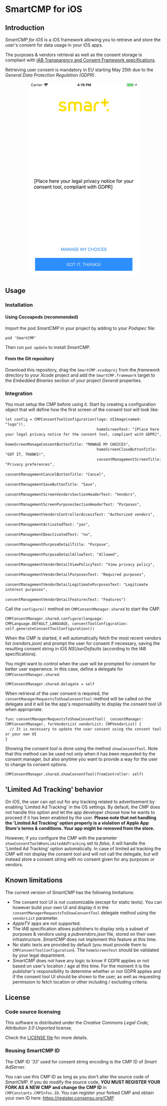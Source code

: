 # SmartCMP for iOS

## Introduction

_SmartCMP for iOS_ is a iOS framework allowing you to retrieve and store the user's consent for data usage in your iOS apps.

The purposes & vendors retrieval as well as the consent storage is compliant with [IAB Transparency and Consent Framework specifications](https://github.com/InteractiveAdvertisingBureau/GDPR-Transparency-and-Consent-Framework).

Retrieving user consent is mandatory in EU starting May 25th due to the _General Data Protection Regulation (GDPR)_.

<p align="center">
  <img src="images/ios-consent-tool.gif" alt="Consent tool on iOS"/>
</p>

## Usage

### Installation

#### Using Cocoapods (recommended)

Import the pod _SmartCMP_ in your project by adding to your _Podspec_ file:

    pod 'SmartCMP'

Then run ```pod update``` to install _SmartCMP_.

#### From the Git repository

Download this repository, drag the ```SmartCMP.xcodeproj``` from the _framework_ directory to your _Xcode_ project and add the ```SmartCMP.framework``` target to the _Embedded Binaries_ section of your project _General_ properties.

### Integration

You must setup the CMP before using it. Start by creating a configuration object that will define how the first screen of the consent tool will look like:

    let config = CMPConsentToolConfiguration(logo: UIImage(named: "logo")!,
                                             homeScreenText: "[Place here your legal privacy notice for the consent tool, compliant with GDPR]",
                                             homeScreenManageConsentButtonTitle: "MANAGE MY CHOICES",
                                             homeScreenCloseButtonTitle: "GOT IT, THANKS!",
                                             consentManagementScreenTitle: "Privacy preferences",
                                             consentManagementCancelButtonTitle: "Cancel",
                                             consentManagementSaveButtonTitle: "Save",
                                             consentManagementScreenVendorsSectionHeaderText: "Vendors",
                                             consentManagementScreenPurposesSectionHeaderText: "Purposes",
                                             consentManagementVendorsControllerAccessText: "Authorized vendors",
                                             consentManagementActivatedText: "yes",
                                             consentManagementDeactivatedText: "no",
                                             consentManagementPurposeDetailTitle: "Purpose",
                                             consentManagementPurposeDetailAllowText: "Allowed",
                                             consentManagementVendorDetailViewPolicyText: "View privacy policy",
                                             consentManagementVendorDetailPurposesText: "Required purposes",
                                             consentManagementVendorDetailLegitimatePurposesText: "Legitimate interest purposes",
                                             consentManagementVendorDetailFeaturesText: "Features")

Call the ```configure()``` method on ```CMPConsentManager.shared``` to start the CMP.

    CMPConsentManager.shared.configure(language: CMPLanguage.DEFAULT_LANGUAGE, consentToolConfiguration: self.generateConsentToolConfiguration())

When the CMP is started, it will automatically fetch the most recent vendors list _(vendors.json)_ and prompt the user for consent if necessary, saving the resulting consent string in iOS _NSUserDefaults_ (according to the IAB specifications).

You might want to control when the user will be prompted for consent for better user experience. In this case, define a delegate for ```CMPConsentManager.shared```:

    CMPConsentManager.shared.delegate = self

When retrieval of the user consent is required, the ```consentManagerRequestsToShowConsentTool```
 method will be called on the delegate and it will be the app's responsability to display the consent tool UI when appropriate.

    func consentManagerRequestsToShowConsentTool(_ consentManager: CMPConsentManager, forVendorList vendorList: CMPVendorList) {
      // It is necessary to update the user consent using the consent tool or your own UI
    }

Showing the consent tool is done using the method ```showConsentTool```. Note that this method can be used not only when it has been requested by the consent manager, but also anytime you want to provide a way for the user to change its consent options.

    CMPConsentManager.shared.showConsentTool(fromController: self)

## 'Limited Ad Tracking' behavior

On iOS, the user can opt out for any tracking related to advertisement by enabling 'Limited Ad Tracking' in the OS settings. By default, the CMP does not handle this option and let the app developer choose how he wants to proceed if it has been enabled by the user. **Please note that not handling the 'Limited Ad Tracking' option properly is a violation of Apple App Store's terms & conditions. Your app might be removed from the store.**

However, if you configure the CMP with the parameter ```showConsentToolWhenLimitedAdTracking``` set to _false_, it will handle the 'Limited Ad Tracking' option automatically. In case of limited ad tracking the CMP will not display the consent tool and will not call the delegate, but will instead store a consent string with no consent given for any purposes or vendors.

## Known limitations

The current version of _SmartCMP_ has the following limitations:

* The consent tool UI is not customizable (except for static texts). You can however build your own UI and display it in the ```consentManagerRequestsToShowConsentTool``` delegate method using the ```vendorList``` parameter.
* _AppleTV_ apps are not supported.
* The IAB specification allows publishers to display only a subset of purposes & vendors using a _pubvendors.json_ file, stored on their own infrastructure. _SmartCMP_ does not implement this feature at this time.
* No static texts are provided by default (you must provide them to ```CMPConsentToolConfiguration```). The ```homeScreenText``` should be validated by your legal department.
* _SmartCMP_ does not have any logic to know if GDPR applies or not based on user's location / age at this time. For the moment it is the publisher's responsibility to determine whether or not GDPR applies and if the consent tool UI should be shown to the user, as well as requesting permission to fetch location or other including / excluding criteria.

## License

### Code source licensing

This software is distributed under the _Creative Commons Legal Code, Attribution 3.0 Unported_ license.

Check the [LICENSE file](LICENSE) for more details.

### Reusing SmartCMP ID

The CMP ID _'33'_ used for consent string encoding is the CMP ID of _Smart AdServer_.

You can use this CMP ID as long as you don't alter the source code of _SmartCMP_. If you do modify the source code, **YOU MUST REGISTER YOUR FORK AS A NEW CMP and change the CMP ID** in ```CMPConstants.CMPInfos.ID```. You can register your forked CMP and obtain your own ID here: https://register.consensu.org/CMP
